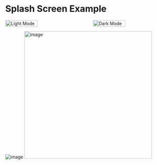 # Splash Screen Example

<div style="display: flex; justify-content: space-between;">
  <img src="https://github.com/devleloper/splash_screen_example/assets/157947350/68c2b07b-affc-4d8e-b1f6-b84ebd3aaea4" alt="Light Mode" style="width: 45%;"/>
  <img src="https://github.com/devleloper/splash_screen_example/assets/157947350/cdddc8a8-b54d-43e0-b86b-93515da678e1" alt="Dark Mode" style="width: 45%;"/>
</div>


![image](https://github.com/devleloper/splash_screen_example/assets/157947350/68c2b07b-affc-4d8e-b1f6-b84ebd3aaea4)
<img width="403" alt="image" src="https://github.com/devleloper/splash_screen_example/assets/157947350/cdddc8a8-b54d-43e0-b86b-93515da678e1">


